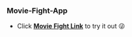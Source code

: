 ### Movie-Fight-App

- Click __[Movie Fight Link](https://nodeca.github.io/pica/demo/)__ to try it out 😜

